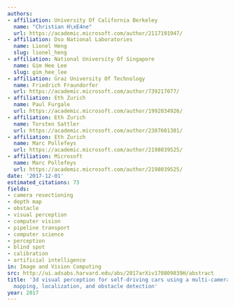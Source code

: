 ```yaml
---
authors:
- affiliation: University Of California Berkeley
  name: "Christian H\xE4ne"
  url: https://academic.microsoft.com/author/2117191947/
- affiliation: Dso National Laboratories
  name: Lionel Heng
  slug: lionel_heng
- affiliation: National University Of Singapore
  name: Gim Hee Lee
  slug: gim_hee_lee
- affiliation: Graz University Of Technology
  name: Friedrich Fraundorfer
  url: https://academic.microsoft.com/author/739217077/
- affiliation: Eth Zurich
  name: Paul Furgale
  url: https://academic.microsoft.com/author/1992034926/
- affiliation: Eth Zurich
  name: Torsten Sattler
  url: https://academic.microsoft.com/author/2307601301/
- affiliation: Eth Zurich
  name: Marc Pollefeys
  url: https://academic.microsoft.com/author/2198039525/
- affiliation: Microsoft
  name: Marc Pollefeys
  url: https://academic.microsoft.com/author/2198039525/
date: '2017-12-01'
estimated_citations: 73
fields:
- camera resectioning
- depth map
- obstacle
- visual perception
- computer vision
- pipeline transport
- computer science
- perception
- blind spot
- calibration
- artificial intelligence
in: Image and Vision Computing
src: http://ui.adsabs.harvard.edu/abs/2017arXiv170809839H/abstract
title: '3d visual perception for self-driving cars using a multi-camera system: Calibration,
  mapping, localization, and obstacle detection'
year: 2017
---
```

